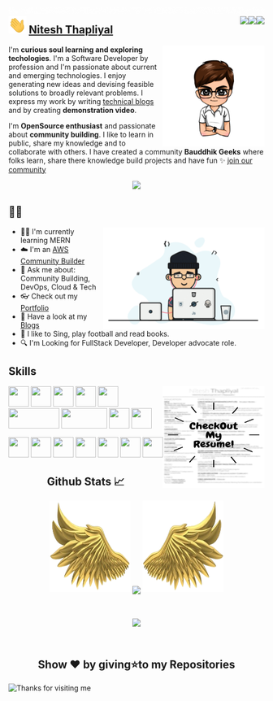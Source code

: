 ## ![Hello](Hello.gif) <img src="https://github.com/ABSphreak/ABSphreak/blob/master/gifs/Hi.gif" width="35px"> [Nitesh Thapliyal ](https://nitesh-thapliyal.tech) <a href="https://twitter.com/Bauddhik_Geek"><img align="right" src="https://img.shields.io/twitter/url?url=https%3A%2F%2Fx.com%2FBauddhik_Geek"></a> <a href="https://dev.to/niteshthapliyal"><img align="right" src="https://img.shields.io/badge/DEV.TO-%230A0A0A.svg?&style=for-the-badge&logo=dev-dot-to&logoColor=white" height=25></a> [<img align ="right" src="https://img.shields.io/badge/linkedin-%230077B5.svg?&style=for-the-badge&logo=linkedin&logoColor=white" />](https://www.linkedin.com/in/nitesh-thapliyal)

<img src="nitesh.png" height="200px" align="right" />

I'm <b>curious soul learning and exploring techologies</b>. I'm a Software Developer by profession and I'm passionate about current and emerging technologies. I enjoy generating new ideas and devising feasible solutions to broadly relevant problems. I express my work by writing [technical blogs](https://dev.to/niteshthapliyal) and by creating <b>demonstration video</b>.
<br/>

I'm <b>OpenSource enthusiast</b> and passionate about <b>community building</b>. I like to learn in public, share my knowledge and to collaborate with others. I have created a community <b>Bauddhik Geeks</b> where folks learn, share there knowledge build projects and have fun ✨ [join our community](https://github.com/Bauddhik-Geeks)
<br>


<p align="center">
<img src="https://media.discordapp.net/attachments/891936469365690399/897550580912894003/Blue_Yellow_3D_Shapes_General_Twitch_Banner_3.gif" height="100px"/>
</p>


<h2>💭💭</h2>
<img src = "work1.gif" align="right" height="200px"/>

- 👨‍💻 I'm currently learning MERN
- ☁️ I'm an [AWS Community Builder](https://aws.amazon.com/developer/community/community-builders/) 
- 🤝 Ask me about: Community Building, DevOps, Cloud & Tech
- 👓 Check out my [Portfolio](https://nitesh-thapliyal.github.io/)
- 📝 Have a look at my [Blogs](https://dev.to/niteshthapliya)
- 🌟 I like to Sing, play football and read books.
- 🔍 I'm Looking for FullStack Developer, Developer advocate role.




<h2>Skills</h2>

<a href="https://drive.google.com/file/d/132FSRPwtV9UG8P0RJyLEuTePTDYkB2gy/view?usp=sharing"> <img src="resume.png" align = "right" height="200px" width="200px"> </a>

<code><img height="40" width="40" src="https://upload.wikimedia.org/wikipedia/commons/thumb/5/5c/AWS_Simple_Icons_AWS_Cloud.svg/1280px-AWS_Simple_Icons_AWS_Cloud.svg.png"></code>
<code><img height="40" width="40" src="https://cdn4.iconfinder.com/data/icons/logos-and-brands/512/97_Docker_logo_logos-512.png"></code>
<code><img height="40" width="40" src="https://external-content.duckduckgo.com/iu/?u=https%3A%2F%2Fupload.wikimedia.org%2Fwikipedia%2Fcommons%2Fthumb%2F3%2F39%2FKubernetes_logo_without_workmark.svg%2F240px-Kubernetes_logo_without_workmark.svg.png&f=1&nofb=1"></code>
<code><img height="40" width="40" src="https://upload.wikimedia.org/wikipedia/commons/thumb/2/24/Ansible_logo.svg/1200px-Ansible_logo.svg.png"></code>
<code><img height="40" width="40" src="https://external-content.duckduckgo.com/iu/?u=https%3A%2F%2Fwww.datocms-assets.com%2F2885%2F1518044148-terraform_verticallogo_fullcolor.png&f=1&nofb=1"></code>
<code><img height="40" width="100" src="https://upload.wikimedia.org/wikipedia/commons/9/94/MERN-logo.png"></code>
<code><img height="40" width="90" src="https://upload.wikimedia.org/wikipedia/commons/thumb/4/44/Spring_Framework_Logo_2018.svg/1200px-Spring_Framework_Logo_2018.svg.png"></code>
<code><img height="40" width="40" src="https://upload.wikimedia.org/wikipedia/commons/thumb/3/3f/Git_icon.svg/1024px-Git_icon.svg.png"></code>
<code><img height="40" width="40" src="http://pngimg.com/uploads/github/github_PNG72.png"></code>


<code><img height="40" width="40" src="https://external-content.duckduckgo.com/iu/?u=http%3A%2F%2Flogonoid.com%2Fimages%2Fintellij-idea-logo.png&f=1&nofb=1"></code>
<code><img height="40" width="40" src="https://upload.wikimedia.org/wikipedia/commons/thumb/9/9a/Visual_Studio_Code_1.35_icon.svg/1024px-Visual_Studio_Code_1.35_icon.svg.png"></code>
<code><img height="40" width="40" src="https://upload.wikimedia.org/wikipedia/commons/thumb/9/9f/Vimlogo.svg/544px-Vimlogo.svg.png"></code>
<code><img height="40" width="40" src="https://avatars.githubusercontent.com/u/33972111?s=280&v=4"></code>
<code><img height="40" width="40" src="https://external-content.duckduckgo.com/iu/?u=https%3A%2F%2Fvectorified.com%2Fimages%2Fjava-logo-icon-19.png&f=1&nofb=1"></code>
<code><img height="40" width="40" src="https://logonoid.com/images/postgresql-logo.png"></code>
<code><img height="40" width="40" src="https://upload.wikimedia.org/wikipedia/en/thumb/7/7e/Datadog_logo.svg/1200px-Datadog_logo.svg.png"></code>
<br>

<h2><summary align="center">Github Stats 📈</summary></h2>
<p align="center">
  <a>
   <img height="180" width="160" src="https://github.com/Nitesh-thapliyal/Nitesh-thapliyal/blob/main/left.png">
   <img align="center" src="https://streak-stats.demolab.com/?user=Nitesh-thapliyal&theme=dark&hide_border=true"/>
   <img height="180" width="160" src="https://github.com/Nitesh-thapliyal/Nitesh-thapliyal/blob/main/right.png">
</p>

<br>

<p align="center">
<img align="center" src="https://newgithub-readme-stats.vercel.app/api?username=Nitesh-thapliyal&show_icons=true&count_private=true&theme=radical">
</p>
<br>

<!-- ![](https://github.com/Nitesh-thapliyal/Nitesh-thapliyal/blob/main/footer.png) -->



<h2 align="center">Show ❤ by giving⭐to my Repositories</h2>

<img height="120" alt="Thanks for visiting me" width="100%" src="https://raw.githubusercontent.com/BrunnerLivio/brunnerlivio/master/images/marquee.svg" />

